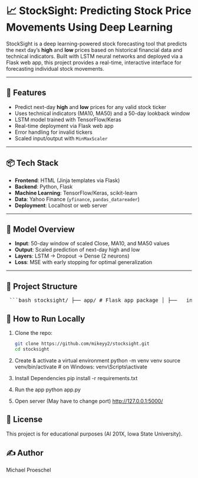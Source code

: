 # 📈 StockSight: Predicting Stock Price Movements Using Deep Learning

StockSight is a deep learning-powered stock forecasting tool that predicts the next day’s **high** and **low** prices based on historical financial data and technical indicators. Built with LSTM neural networks and deployed via a Flask web app, this project provides a real-time, interactive interface for forecasting individual stock movements.

---

## 🚀 Features

- Predict next-day **high** and **low** prices for any valid stock ticker
- Uses technical indicators (MA10, MA50) and a 50-day lookback window
- LSTM model trained with TensorFlow/Keras
- Real-time deployment via Flask web app
- Error handling for invalid tickers
- Scaled input/output with `MinMaxScaler`

---

## 📦 Tech Stack

- **Frontend**: HTML (Jinja templates via Flask)
- **Backend**: Python, Flask
- **Machine Learning**: TensorFlow/Keras, scikit-learn
- **Data**: Yahoo Finance (`yfinance`, `pandas_datareader`)
- **Deployment**: Localhost or web server

---

## 🧠 Model Overview

- **Input**: 50-day window of scaled Close, MA10, and MA50 values
- **Output**: Scaled prediction of next-day high and low
- **Layers**: LSTM → Dropout → Dense (2 neurons)
- **Loss**: MSE with early stopping for optimal generalization

---

## 📂 Project Structure

<pre> ```bash stocksight/ ├── app/ # Flask app package │ ├── __init__.py # Initializes Flask app │ ├── routes.py # Route logic │ ├── utils.py # Data fetching, preprocessing helpers │ ├── model.py # Model loading and prediction │ ├── templates/ # HTML templates │ │ └── index.html # Main web UI │ └── static/ # (Optional) CSS/JS files │ ├── models/ # Model + scaler storage │ ├── stock_model.keras # Trained LSTM model │ ├── feature_scaler.pkl # Input scaler │ └── target_scaler.pkl # Output scaler │ ├── notebooks/ # Notebooks for EDA/training │ └── training_notebook.ipynb │ ├── requirements.txt # Python dependencies ├── run.py # Flask app entry point ├── README.md # GitHub readme └── .gitignore # Files/folders to ignore in Git ``` </pre>

## 🧪 How to Run Locally

1. Clone the repo:
   ```bash
   git clone https://github.com/mikeyy2/stocksight.git
   cd stocksight
   
2. Create & activate a virtual environment
   python -m venv venv
   source venv/bin/activate  # on Windows: venv\Scripts\activate

3. Install Dependencies
   pip install -r requirements.txt

4. Run the app
   python app.py
   
5. Open server (May have to change port)
   http://127.0.0.1:5000/

## 📝 License
This project is for educational purposes (AI 201X, Iowa State University).

## ✍️ Author
Michael Proeschel
